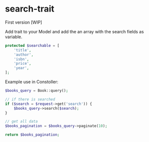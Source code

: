 # search-trait

First version [WIP]

Add trait to your Model and add the an array with the search fields as variable.

```php
protected $searchable = [
    'title',
    'author',
    'isbn',
    'price',
    'year',
];
```

Example use in Constoller:
```php
$books_query = Book::query();

// if there is searched
if ($search = $request->get('search')) {
    $books_query->search($search);
}

// get all data
$books_pagination = $books_query->paginate(10);

return $books_pagination;
```
